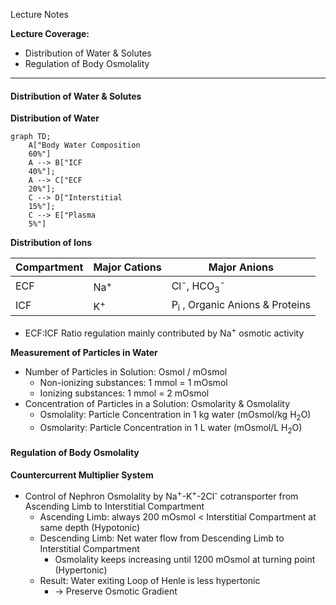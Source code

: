 Lecture Notes

**Lecture Coverage:**
- Distribution of Water & Solutes
- Regulation of Body Osmolality

---
#### **Distribution of Water & Solutes**
**Distribution of Water**
```mermaid  
graph TD;
	A["Body Water Composition
	60%"]
	A --> B["ICF
	40%"];
	A --> C["ECF
	20%"];
	C --> D["Interstitial
	15%"];
	C --> E["Plasma
	5%"]
```

**Distribution of Ions**

| Compartment | Major Cations  | Major Anions                                |
| ----------- | -------------- | ------------------------------------------- |
| ECF         | Na<sup>+</sup> | Cl<sup>-</sup>, HCO<sub>3</sub><sup>-</sup> |
| ICF         | K<sup>+</sup>  | P<sub>i</sub> , Organic Anions & Proteins   |
- ECF:ICF Ratio regulation mainly contributed by Na<sup>+</sup> osmotic activity

**Measurement of Particles in Water**
- Number of Particles in Solution: Osmol / mOsmol
	- Non-ionizing substances: 1 mmol = 1 mOsmol
	- Ionizing substances: 1 mmol = 2 mOsmol
- Concentration of Particles in a Solution: Osmolarity & Osmolality
	- Osmolality: Particle Concentration in 1 kg water (mOsmol/kg H<sub>2</sub>O)
	- Osmolarity: Particle Concentration in 1 L water (mOsmol/L H<sub>2</sub>O)


#### **Regulation of Body Osmolality**
**Countercurrent Multiplier System**
- Control of Nephron Osmolality by Na<sup>+</sup>-K<sup>+</sup>-2Cl<sup>-</sup> cotransporter from Ascending Limb to Interstitial Compartment
	- Ascending Limb: always 200 mOsmol < Interstitial Compartment at same depth (Hypotonic)
	- Descending Limb: Net water flow from Descending Limb to Interstitial Compartment
		- Osmolality keeps increasing until 1200 mOsmol at turning point (Hypertonic)
	- Result: Water exiting Loop of Henle is less hypertonic
		- → Preserve Osmotic Gradient

